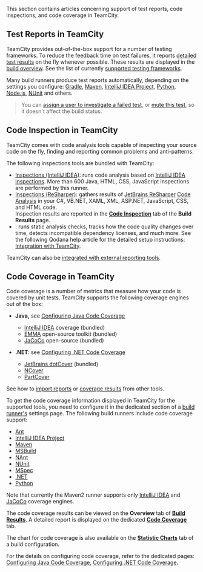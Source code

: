 [//]: # (title: Configuring Test Reports and Code Coverage)
[//]: # (auxiliary-id: Configuring Test Reports and Code Coverage;Configuring Unit Testing and Code Coverage;Code Inspection;Code Coverage)

This section contains articles concerning support of test reports, code inspections, and code coverage in TeamCity.

## Test Reports in TeamCity

TeamCity provides out-of-the-box support for a number of testing frameworks. To reduce the feedback time on test failures, it reports [detailed test results](viewing-tests-and-configuration-problems.md) on the fly whenever possible. These results are displayed in the [build overview](working-with-build-results.md). See the list of currently [supported testing frameworks](testing-frameworks.md).

Many build runners produce test reports automatically, depending on the settings you configure: [Gradle](gradle.md), [Maven](maven.md), [IntelliJ IDEA Project](intellij-idea-project.md), [Python](python.md), [Node.js](nodejs.md), [NUnit](nunit.md) and others.

>You can [assign a user to investigate a failed test](investigating-and-muting-build-failures.md#Assigning+Investigations+of+Build+Problems+and+Failed+Tests), or [mute this test](investigating-and-muting-build-failures.md#Muting+Tests), so it doesn't affect the build status.

## Code Inspection in TeamCity

TeamCity comes with code analysis tools capable of inspecting your source code on the fly, finding and reporting common problems and anti-patterns.

The following inspections tools are bundled with TeamCity:
* [Inspections (IntelliJ IDEA)](inspections.md): runs code analysis based on [IntelliJ IDEA inspections](https://www.jetbrains.com/idea/documentation/inspections.jsp). More than 600 Java, HTML, CSS, JavaScript inspections are performed by this runner.
* [Inspections (ReSharper)](inspections-resharper.md): gathers results of [JetBrains ReSharper](https://www.jetbrains.com/resharper) [Code Analysis](https://www.jetbrains.com/resharper/webhelp/Code_Analysis__Index.html) in your C#, VB.NET, XAML, XML, ASP.NET, JavaScript, CSS, and HTML code.  
  Inspection results are reported in the __[Code Inspection](build-results-page.md#Code+Inspection+Tab)__ tab of the __Build Results__ page.
* [](qodana.md): runs static analysis checks, tracks how the code quality changes over time, detects incompatible dependency licenses, and much more. See the following Qodana help article for the detailed setup instructions: [Integration with TeamCity](https://www.jetbrains.com/help/qodana/teamcity.html).

TeamCity can also be [integrated with external reporting tools](how-to.md#Integrate+with+Build+and+Reporting+Tools).

## Code Coverage in TeamCity

Code coverage is a number of metrics that measure how your code is covered by unit tests. TeamCity supports the following coverage engines out of the box:

* __Java,__ see [Configuring Java Code Coverage](configuring-java-code-coverage.md)
  * [IntelliJ IDEA](intellij-idea.md) coverage (bundled)
  * [EMMA](http://emma.sourceforge.net/) open-source toolkit (bundled)
  * [JaCoCo](http://www.eclemma.org/jacoco/) open-source (bundled)

* __.NET__: see [Configuring .NET Code Coverage](configuring-.net-code-coverage.md)
  * [JetBrains dotCover](jetbrains-dotcover.md) (bundled)
  * [NCover](ncover.md)
  * [PartCover](partcover.md)

See how to [import reports](how-to.md#Integrate+with+Build+and+Reporting+Tools) or [coverage results](importing-arbitrary-coverage-results-to-teamcity.md) from other tools.

To get the code coverage information displayed in TeamCity for the supported tools, you need to configure it in the dedicated section of a [build runner's](build-runner.md) settings page. The following build runners include code coverage support:

* [Ant](ant.md)
* [IntelliJ IDEA Project](intellij-idea-project.md)
* [Maven](maven.md)
* [MSBuild](msbuild.md)
* [NAnt](nant.md)
* [NUnit](nunit.md)
* [MSpec](mspec.md)
* [.NET](net.md)
* [Python](python.md)

Note that currently the Maven2 runner supports only [IntelliJ IDEA](intellij-idea.md) and [JaCoCo](jacoco.md) coverage engines.

The code coverage results can be viewed on the __Overview__ tab of __[Build Results](working-with-build-results.md)__. A detailed report is displayed on the dedicated __[Code Coverage](working-with-build-results.md)__ tab.

The chart for code coverage is also available on the __[Statistic Charts](statistic-charts.md)__ tab of a build configuration.

For the details on configuring code coverage, refer to the dedicated pages: [Configuring Java Code Coverage](configuring-java-code-coverage.md), [Configuring .NET Code Coverage](configuring-.net-code-coverage.md).
